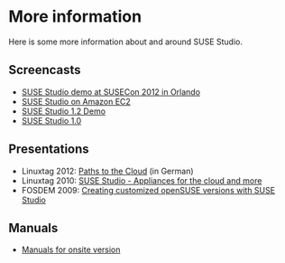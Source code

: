 # More information

Here is some more information about and around SUSE Studio.

## Screencasts

* [SUSE Studio demo at SUSECon 2012 in Orlando](http://www.youtube.com/watch?v=LlbsyW0gzg8)
* [SUSE Studio on Amazon EC2](http://www.youtube.com/watch?v=f1fbCWfV1SI)
* [SUSE Studio 1.2 Demo](http://www.youtube.com/watch?v=Ajom8i9epnc)
* [SUSE Studio 1.0](http://www.youtube.com/watch?v=NdpXzWEV0W4)

## Presentations

* Linuxtag 2012: [Paths to the Cloud](https://plus.google.com/108163212929876804725/posts/ZBwCYNGRCWz) (in German)
* Linuxtag 2010: [SUSE Studio - Appliances for the cloud and more](https://speakerdeck.com/jamestyj/2010-linuxtag-berlin-studio-and-cloud)
* FOSDEM 2009: [Creating customized openSUSE versions with SUSE Studio](http://www.youtube.com/watch?v=_-A8rs4lRKI)

## Manuals

* [Manuals for onsite version](https://www.suse.com/documentation/suse_studio/)
